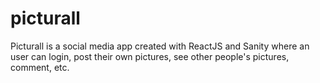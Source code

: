 # picturall
Picturall is a social media app created with ReactJS and Sanity where an user can login, post their own pictures, see other people's pictures, comment, etc.

